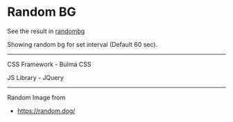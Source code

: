# Random BG

See the result in [randombg](https://yashashebbarabailu.github.io/randombg/)

Showing random bg for set interval (Default 60 sec).

---
CSS Framework - Bulma CSS

JS Library - JQuery

---
Random Image from
* https://random.dog/
